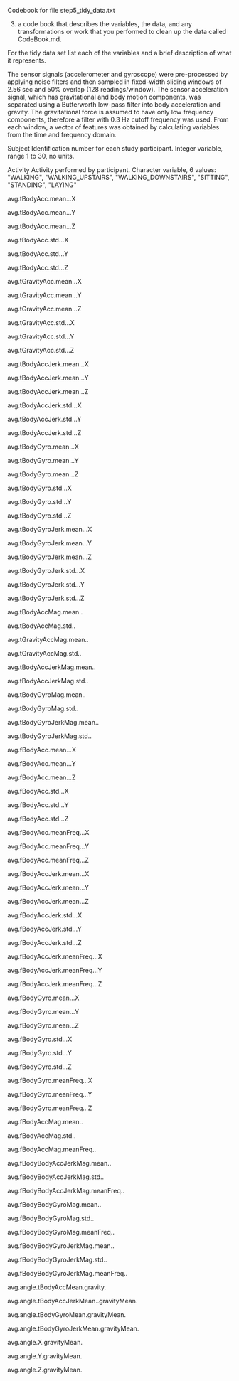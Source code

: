 Codebook for file step5_tidy_data.txt



3) a code book that describes the variables, the data, and any transformations or work that you performed to clean up the data called CodeBook.md. 

For the tidy data set list each of the variables and a brief description of what it represents.

The sensor signals (accelerometer and gyroscope) were pre-processed by applying noise filters and then sampled in fixed-width sliding windows of 2.56 sec and 50% overlap (128 readings/window). The sensor acceleration signal, which has gravitational and body motion components, was separated using a Butterworth low-pass filter into body acceleration and gravity. The gravitational force is assumed to have only low frequency components, therefore a filter with 0.3 Hz cutoff frequency was used. From each window, a vector of features was obtained by calculating variables from the time and frequency domain. 


Subject
        Identification number for each study participant. Integer variable, range 1 to 30, no units.

Activity
        Activity performed by participant. Character variable, 6 values: 
        "WALKING", "WALKING_UPSTAIRS", "WALKING_DOWNSTAIRS", "SITTING", "STANDING", "LAYING"

avg.tBodyAcc.mean...X         
        

avg.tBodyAcc.mean...Y                   

avg.tBodyAcc.mean...Z                    

avg.tBodyAcc.std...X                   

avg.tBodyAcc.std...Y                     

avg.tBodyAcc.std...Z                    

avg.tGravityAcc.mean...X                 

avg.tGravityAcc.mean...Y                

avg.tGravityAcc.mean...Z                 

avg.tGravityAcc.std...X                 

avg.tGravityAcc.std...Y                  

avg.tGravityAcc.std...Z                 

avg.tBodyAccJerk.mean...X                

avg.tBodyAccJerk.mean...Y               

avg.tBodyAccJerk.mean...Z                

avg.tBodyAccJerk.std...X                

avg.tBodyAccJerk.std...Y                 

avg.tBodyAccJerk.std...Z                

avg.tBodyGyro.mean...X                   

avg.tBodyGyro.mean...Y                  

avg.tBodyGyro.mean...Z                   

avg.tBodyGyro.std...X                   

avg.tBodyGyro.std...Y                    

avg.tBodyGyro.std...Z                   

avg.tBodyGyroJerk.mean...X               

avg.tBodyGyroJerk.mean...Y              

avg.tBodyGyroJerk.mean...Z               

avg.tBodyGyroJerk.std...X               

avg.tBodyGyroJerk.std...Y                

avg.tBodyGyroJerk.std...Z               

avg.tBodyAccMag.mean..                   

avg.tBodyAccMag.std..                   

avg.tGravityAccMag.mean..                

avg.tGravityAccMag.std..                

avg.tBodyAccJerkMag.mean..               

avg.tBodyAccJerkMag.std..               

avg.tBodyGyroMag.mean..                  

avg.tBodyGyroMag.std..                  

avg.tBodyGyroJerkMag.mean..              

avg.tBodyGyroJerkMag.std..              

avg.fBodyAcc.mean...X                    

avg.fBodyAcc.mean...Y                   

avg.fBodyAcc.mean...Z                    

avg.fBodyAcc.std...X                    

avg.fBodyAcc.std...Y                     

avg.fBodyAcc.std...Z                    

avg.fBodyAcc.meanFreq...X                

avg.fBodyAcc.meanFreq...Y               

avg.fBodyAcc.meanFreq...Z                

avg.fBodyAccJerk.mean...X               

avg.fBodyAccJerk.mean...Y                

avg.fBodyAccJerk.mean...Z               

avg.fBodyAccJerk.std...X                 

avg.fBodyAccJerk.std...Y                

avg.fBodyAccJerk.std...Z                 

avg.fBodyAccJerk.meanFreq...X           

avg.fBodyAccJerk.meanFreq...Y            

avg.fBodyAccJerk.meanFreq...Z           

avg.fBodyGyro.mean...X                   

avg.fBodyGyro.mean...Y                  

avg.fBodyGyro.mean...Z                   

avg.fBodyGyro.std...X                   

avg.fBodyGyro.std...Y                    

avg.fBodyGyro.std...Z                   

avg.fBodyGyro.meanFreq...X               

avg.fBodyGyro.meanFreq...Y              

avg.fBodyGyro.meanFreq...Z               

avg.fBodyAccMag.mean..                  

avg.fBodyAccMag.std..                    

avg.fBodyAccMag.meanFreq..              

avg.fBodyBodyAccJerkMag.mean..           

avg.fBodyBodyAccJerkMag.std..           

avg.fBodyBodyAccJerkMag.meanFreq..       

avg.fBodyBodyGyroMag.mean..             

avg.fBodyBodyGyroMag.std..               

avg.fBodyBodyGyroMag.meanFreq..         

avg.fBodyBodyGyroJerkMag.mean..          

avg.fBodyBodyGyroJerkMag.std..          

avg.fBodyBodyGyroJerkMag.meanFreq..      

avg.angle.tBodyAccMean.gravity.         

avg.angle.tBodyAccJerkMean..gravityMean. 

avg.angle.tBodyGyroMean.gravityMean.    

avg.angle.tBodyGyroJerkMean.gravityMean. 

avg.angle.X.gravityMean.                

avg.angle.Y.gravityMean.                 

avg.angle.Z.gravityMean. 